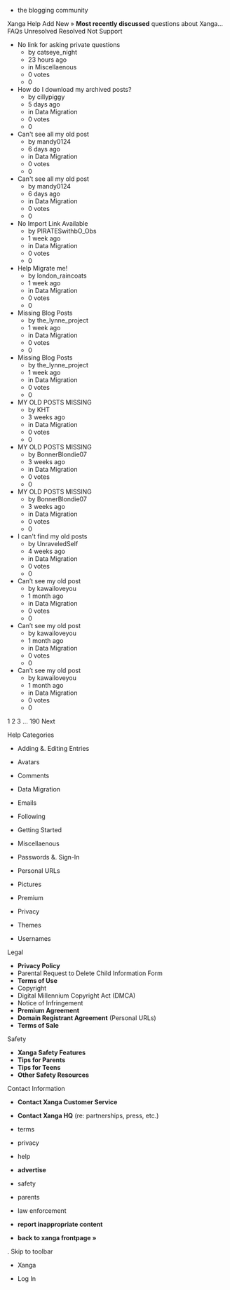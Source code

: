 *   the blogging community

Xanga Help Add New » **Most recently discussed** questions about Xanga… FAQs Unresolved Resolved Not Support

*   No link for asking private questions
    *   by catseye\_night
    *   23 hours ago
    *   in Miscellaenous
    *   0 votes
    *   0
*   How do I download my archived posts?
    *   by cillypiggy
    *   5 days ago
    *   in Data Migration
    *   0 votes
    *   0
*   Can't see all my old post
    *   by mandy0124
    *   6 days ago
    *   in Data Migration
    *   0 votes
    *   0
*   Can't see all my old post
    *   by mandy0124
    *   6 days ago
    *   in Data Migration
    *   0 votes
    *   0
*   No Import Link Available
    *   by PIRATESwithbO\_Obs
    *   1 week ago
    *   in Data Migration
    *   0 votes
    *   0
*   Help Migrate me!
    *   by london\_raincoats
    *   1 week ago
    *   in Data Migration
    *   0 votes
    *   0
*   Missing Blog Posts
    *   by the\_lynne\_project
    *   1 week ago
    *   in Data Migration
    *   0 votes
    *   0
*   Missing Blog Posts
    *   by the\_lynne\_project
    *   1 week ago
    *   in Data Migration
    *   0 votes
    *   0
*   MY OLD POSTS MISSING
    *   by KHT
    *   3 weeks ago
    *   in Data Migration
    *   0 votes
    *   0
*   MY OLD POSTS MISSING
    *   by BonnerBlondie07
    *   3 weeks ago
    *   in Data Migration
    *   0 votes
    *   0
*   MY OLD POSTS MISSING
    *   by BonnerBlondie07
    *   3 weeks ago
    *   in Data Migration
    *   0 votes
    *   0
*   I can't find my old posts
    *   by UnraveledSelf
    *   4 weeks ago
    *   in Data Migration
    *   0 votes
    *   0
*   Can’t see my old post
    *   by kawailoveyou
    *   1 month ago
    *   in Data Migration
    *   0 votes
    *   0
*   Can’t see my old post
    *   by kawailoveyou
    *   1 month ago
    *   in Data Migration
    *   0 votes
    *   0
*   Can’t see my old post
    *   by kawailoveyou
    *   1 month ago
    *   in Data Migration
    *   0 votes
    *   0

1 2 3 ... 190 Next

Help Categories

*   Adding &. Editing Entries
*   Avatars
*   Comments
*   Data Migration
*   Emails
*   Following
*   Getting Started
*   Miscellaenous

*   Passwords &. Sign-In
*   Personal URLs
*   Pictures
*   Premium
*   Privacy
*   Themes
*   Usernames

Legal

*   **Privacy Policy**
*   Parental Request to Delete Child Information Form
*   **Terms of Use**
*   Copyright
*   Digital Millennium Copyright Act (DMCA)
*   Notice of Infringement
*   **Premium Agreement**
*   **Domain Registrant Agreement** (Personal URLs)
*   **Terms of Sale**

Safety

*   **Xanga Safety Features**
*   **Tips for Parents**
*   **Tips for Teens**
*   **Other Safety Resources**

Contact Information

*   **Contact Xanga Customer Service**
*   **Contact Xanga HQ** (re: partnerships, press, etc.)

*   terms
*   privacy
*   help
*   **advertise**

*   safety
*   parents
*   law enforcement
*   **report inappropriate content**

*   **back to xanga frontpage »**

<img src="http://pixel.quantserve.com/pixel/p-87h-iNOVooym2.gif" style="display: none" height="1" width="1" alt="Quantcast"/>. Skip to toolbar

*   Xanga

*   Log In